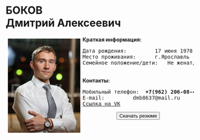 <h1>БОКОВ
<br>Дмитрий Алексеевич</h1>
<p><img src="1_MG_3769.jpg" align="left" style=" border: 6px solid #ffffff;">
<b>Краткая информация:</b>
<pre>
Дата рождения:		   17 июня 1978 г.
Место проживания:	   г.Ярославль
Семейное положение/дети:   Не женат/сын 2012 г.р.</pre>
<br><b>Контакты:</b>
<pre>
Мобильный телефон:	<strong>+7(962) 206-08-44</strong>
E-mail: 		dmb8637@mail.ru
<a HREF="https://vk.com/id32994005" target="_blank">Ссылка на VK</a></pre>
</p>
<p align="center"><a href="anketa_D_A_Bokov.docx"><button>Скачать резюме</button></a></p>
